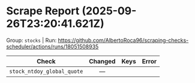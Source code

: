 # Scrape Report (2025-09-26T23:20:41.621Z)

Group: `stocks`  |  Run: https://github.com/AlbertoRoca96/scraping-checks-scheduler/actions/runs/18051508935

| Check | Changed | Keys | Error |
|---|:---:|:--|:--|
| `stock_ntdoy_global_quote` | — |  |  |
